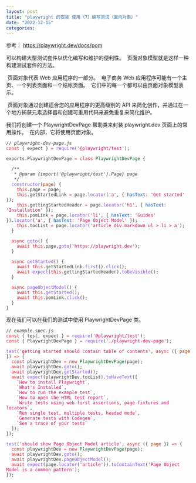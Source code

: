 ```yaml
---
layout: post
title: "playwright 的安装 使用（7）编写测试（面向对象）"
date: "2022-12-15"
categories: 
---
```

<p>参考： <a href="https://playwright.dev/docs/pom">https://playwright.dev/docs/pom</a></p>

<p>可以构建大型测试套件以优化编写和维护的便利性。&nbsp; 页面对象模型就是这样一种构建测试套件的方法。</p>

<p>&nbsp;页面对象代表 Web 应用程序的一部分。&nbsp; 电子商务 Web 应用程序可能有一个主页、一个列表页面和一个结帐页面。&nbsp; 它们中的每一个都可以由页面对象模型表示。</p>

<p>&nbsp;页面对象通过创建适合您的应用程序的更高级别的 API 来简化创作，并通过在一个地方捕获元素选择器和创建可重用代码来避免重复来简化维护。</p>

<p>我们将创建一个 PlaywrightDevPage 帮助类来封装 playwright.dev 页面上的常用操作。&nbsp; 在内部，它将使用页面对象。</p>

<pre>
<code><span style="color:#393a34"><em>// playwright-dev-page.js</em>
</span><span style="color:#393a34"><span style="color:#cf222e">const</span> <span style="color:#393a34">{</span> expect <span style="color:#393a34">}</span> <span style="color:#d73a49">=</span> <span style="color:#8250df">require</span><span style="color:#393a34">(</span><span style="color:#c6105f">&#39;@playwright/test&#39;</span><span style="color:#393a34">)</span><span style="color:#393a34">;</span>
</span>
<span style="color:#393a34">exports<span style="color:#393a34">.</span>PlaywrightDevPage <span style="color:#d73a49">=</span> <span style="color:#cf222e">class</span> <span style="color:#116329">PlaywrightDevPage</span> <span style="color:#393a34">{</span>
</span>
<span style="color:#393a34">  <em>/**</em>
</span><span style="color:#393a34"><em>   * @param {import(&#39;@playwright/test&#39;).Page} page</em>
</span><span style="color:#393a34"><em>   */</em>
</span><span style="color:#393a34">  <span style="color:#8250df">constructor</span><span style="color:#393a34">(</span><span style="color:#953800">page</span><span style="color:#393a34">)</span> <span style="color:#393a34">{</span>
</span><span style="color:#393a34">    <span style="color:#cf222e">this</span><span style="color:#393a34">.</span>page <span style="color:#d73a49">=</span> page<span style="color:#393a34">;</span>
</span><span style="color:#393a34">    <span style="color:#cf222e">this</span><span style="color:#393a34">.</span>getStartedLink <span style="color:#d73a49">=</span> page<span style="color:#393a34">.</span><span style="color:#8250df">locator</span><span style="color:#393a34">(</span><span style="color:#c6105f">&#39;a&#39;</span><span style="color:#393a34">,</span> <span style="color:#393a34">{</span> <span style="color:#005cc5">hasText</span><span style="color:#d73a49">:</span> <span style="color:#c6105f">&#39;Get started&#39;</span> <span style="color:#393a34">}</span><span style="color:#393a34">)</span><span style="color:#393a34">;</span>
</span><span style="color:#393a34">    <span style="color:#cf222e">this</span><span style="color:#393a34">.</span>gettingStartedHeader <span style="color:#d73a49">=</span> page<span style="color:#393a34">.</span><span style="color:#8250df">locator</span><span style="color:#393a34">(</span><span style="color:#c6105f">&#39;h1&#39;</span><span style="color:#393a34">,</span> <span style="color:#393a34">{</span> <span style="color:#005cc5">hasText</span><span style="color:#d73a49">:</span> <span style="color:#c6105f">&#39;Installation&#39;</span> <span style="color:#393a34">}</span><span style="color:#393a34">)</span><span style="color:#393a34">;</span>
</span><span style="color:#393a34">    <span style="color:#cf222e">this</span><span style="color:#393a34">.</span>pomLink <span style="color:#d73a49">=</span> page<span style="color:#393a34">.</span><span style="color:#8250df">locator</span><span style="color:#393a34">(</span><span style="color:#c6105f">&#39;li&#39;</span><span style="color:#393a34">,</span> <span style="color:#393a34">{</span> <span style="color:#005cc5">hasText</span><span style="color:#d73a49">:</span> <span style="color:#c6105f">&#39;Guides&#39;</span> <span style="color:#393a34">}</span><span style="color:#393a34">)</span><span style="color:#393a34">.</span><span style="color:#8250df">locator</span><span style="color:#393a34">(</span><span style="color:#c6105f">&#39;a&#39;</span><span style="color:#393a34">,</span> <span style="color:#393a34">{</span> <span style="color:#005cc5">hasText</span><span style="color:#d73a49">:</span> <span style="color:#c6105f">&#39;Page Object Model&#39;</span> <span style="color:#393a34">}</span><span style="color:#393a34">)</span><span style="color:#393a34">;</span>
</span><span style="color:#393a34">    <span style="color:#cf222e">this</span><span style="color:#393a34">.</span>tocList <span style="color:#d73a49">=</span> page<span style="color:#393a34">.</span><span style="color:#8250df">locator</span><span style="color:#393a34">(</span><span style="color:#c6105f">&#39;article div.markdown ul &gt; li &gt; a&#39;</span><span style="color:#393a34">)</span><span style="color:#393a34">;</span>
</span><span style="color:#393a34">  <span style="color:#393a34">}</span>
</span>
<span style="color:#393a34">  <span style="color:#cf222e">async</span> <span style="color:#8250df">goto</span><span style="color:#393a34">(</span><span style="color:#393a34">)</span> <span style="color:#393a34">{</span>
</span><span style="color:#393a34">    <span style="color:#cf222e">await</span> <span style="color:#cf222e">this</span><span style="color:#393a34">.</span>page<span style="color:#393a34">.</span><span style="color:#8250df">goto</span><span style="color:#393a34">(</span><span style="color:#c6105f">&#39;https://playwright.dev&#39;</span><span style="color:#393a34">)</span><span style="color:#393a34">;</span>
</span><span style="color:#393a34">  <span style="color:#393a34">}</span>
</span>
<span style="color:#393a34">  <span style="color:#cf222e">async</span> <span style="color:#8250df">getStarted</span><span style="color:#393a34">(</span><span style="color:#393a34">)</span> <span style="color:#393a34">{</span>
</span><span style="color:#393a34">    <span style="color:#cf222e">await</span> <span style="color:#cf222e">this</span><span style="color:#393a34">.</span>getStartedLink<span style="color:#393a34">.</span><span style="color:#8250df">first</span><span style="color:#393a34">(</span><span style="color:#393a34">)</span><span style="color:#393a34">.</span><span style="color:#8250df">click</span><span style="color:#393a34">(</span><span style="color:#393a34">)</span><span style="color:#393a34">;</span>
</span><span style="color:#393a34">    <span style="color:#cf222e">await</span> <span style="color:#8250df">expect</span><span style="color:#393a34">(</span><span style="color:#cf222e">this</span><span style="color:#393a34">.</span>gettingStartedHeader<span style="color:#393a34">)</span><span style="color:#393a34">.</span><span style="color:#8250df">toBeVisible</span><span style="color:#393a34">(</span><span style="color:#393a34">)</span><span style="color:#393a34">;</span>
</span><span style="color:#393a34">  <span style="color:#393a34">}</span>
</span>
<span style="color:#393a34">  <span style="color:#cf222e">async</span> <span style="color:#8250df">pageObjectModel</span><span style="color:#393a34">(</span><span style="color:#393a34">)</span> <span style="color:#393a34">{</span>
</span><span style="color:#393a34">    <span style="color:#cf222e">await</span> <span style="color:#cf222e">this</span><span style="color:#393a34">.</span><span style="color:#8250df">getStarted</span><span style="color:#393a34">(</span><span style="color:#393a34">)</span><span style="color:#393a34">;</span>
</span><span style="color:#393a34">    <span style="color:#cf222e">await</span> <span style="color:#cf222e">this</span><span style="color:#393a34">.</span>pomLink<span style="color:#393a34">.</span><span style="color:#8250df">click</span><span style="color:#393a34">(</span><span style="color:#393a34">)</span><span style="color:#393a34">;</span>
</span><span style="color:#393a34">  <span style="color:#393a34">}</span>
</span><span style="color:#393a34"><span style="color:#393a34">}</span></span></code></pre>

<p>现在我们可以在我们的测试中使用 PlaywrightDevPage 类。</p>

<pre>
<code><span style="color:#393a34"><em>// example.spec.js</em>
</span><span style="color:#393a34"><span style="color:#cf222e">const</span> <span style="color:#393a34">{</span> test<span style="color:#393a34">,</span> expect <span style="color:#393a34">}</span> <span style="color:#d73a49">=</span> <span style="color:#8250df">require</span><span style="color:#393a34">(</span><span style="color:#c6105f">&#39;@playwright/test&#39;</span><span style="color:#393a34">)</span><span style="color:#393a34">;</span>
</span><span style="color:#393a34"><span style="color:#cf222e">const</span> <span style="color:#393a34">{</span> PlaywrightDevPage <span style="color:#393a34">}</span> <span style="color:#d73a49">=</span> <span style="color:#8250df">require</span><span style="color:#393a34">(</span><span style="color:#c6105f">&#39;./playwright-dev-page&#39;</span><span style="color:#393a34">)</span><span style="color:#393a34">;</span>
</span>
<span style="color:#393a34"><span style="color:#8250df">test</span><span style="color:#393a34">(</span><span style="color:#c6105f">&#39;getting started should contain table of contents&#39;</span><span style="color:#393a34">,</span> <span style="color:#cf222e">async</span> <span style="color:#393a34">(</span><span style="color:#393a34">{</span><span style="color:#953800"> page </span><span style="color:#393a34">}</span><span style="color:#393a34">)</span> <span style="color:#d73a49">=&gt;</span> <span style="color:#393a34">{</span>
</span><span style="color:#393a34">  <span style="color:#cf222e">const</span> playwrightDev <span style="color:#d73a49">=</span> <span style="color:#cf222e">new</span> <span style="color:#116329">PlaywrightDevPage</span><span style="color:#393a34">(</span>page<span style="color:#393a34">)</span><span style="color:#393a34">;</span>
</span><span style="color:#393a34">  <span style="color:#cf222e">await</span> playwrightDev<span style="color:#393a34">.</span><span style="color:#8250df">goto</span><span style="color:#393a34">(</span><span style="color:#393a34">)</span><span style="color:#393a34">;</span>
</span><span style="color:#393a34">  <span style="color:#cf222e">await</span> playwrightDev<span style="color:#393a34">.</span><span style="color:#8250df">getStarted</span><span style="color:#393a34">(</span><span style="color:#393a34">)</span><span style="color:#393a34">;</span>
</span><span style="color:#393a34">  <span style="color:#cf222e">await</span> <span style="color:#8250df">expect</span><span style="color:#393a34">(</span>playwrightDev<span style="color:#393a34">.</span>tocList<span style="color:#393a34">)</span><span style="color:#393a34">.</span><span style="color:#8250df">toHaveText</span><span style="color:#393a34">(</span><span style="color:#393a34">[</span>
</span><span style="color:#393a34">    <span style="color:#c6105f">`</span><span style="color:#c6105f">How to install Playwright</span><span style="color:#c6105f">`</span><span style="color:#393a34">,</span>
</span><span style="color:#393a34">    <span style="color:#c6105f">`</span><span style="color:#c6105f">What&#39;s Installed</span><span style="color:#c6105f">`</span><span style="color:#393a34">,</span>
</span><span style="color:#393a34">    <span style="color:#c6105f">`</span><span style="color:#c6105f">How to run the example test</span><span style="color:#c6105f">`</span><span style="color:#393a34">,</span>
</span><span style="color:#393a34">    <span style="color:#c6105f">`</span><span style="color:#c6105f">How to open the HTML test report</span><span style="color:#c6105f">`</span><span style="color:#393a34">,</span>
</span><span style="color:#393a34">    <span style="color:#c6105f">`</span><span style="color:#c6105f">Write tests using web first assertions, page fixtures and locators</span><span style="color:#c6105f">`</span><span style="color:#393a34">,</span>
</span><span style="color:#393a34">    <span style="color:#c6105f">`</span><span style="color:#c6105f">Run single test, multiple tests, headed mode</span><span style="color:#c6105f">`</span><span style="color:#393a34">,</span>
</span><span style="color:#393a34">    <span style="color:#c6105f">`</span><span style="color:#c6105f">Generate tests with Codegen</span><span style="color:#c6105f">`</span><span style="color:#393a34">,</span>
</span><span style="color:#393a34">    <span style="color:#c6105f">`</span><span style="color:#c6105f">See a trace of your tests</span><span style="color:#c6105f">`</span>
</span><span style="color:#393a34">  <span style="color:#393a34">]</span><span style="color:#393a34">)</span><span style="color:#393a34">;</span>
</span><span style="color:#393a34"><span style="color:#393a34">}</span><span style="color:#393a34">)</span><span style="color:#393a34">;</span>
</span>
<span style="color:#393a34"><span style="color:#8250df">test</span><span style="color:#393a34">(</span><span style="color:#c6105f">&#39;should show Page Object Model article&#39;</span><span style="color:#393a34">,</span> <span style="color:#cf222e">async</span> <span style="color:#393a34">(</span><span style="color:#393a34">{</span><span style="color:#953800"> page </span><span style="color:#393a34">}</span><span style="color:#393a34">)</span> <span style="color:#d73a49">=&gt;</span> <span style="color:#393a34">{</span>
</span><span style="color:#393a34">  <span style="color:#cf222e">const</span> playwrightDev <span style="color:#d73a49">=</span> <span style="color:#cf222e">new</span> <span style="color:#116329">PlaywrightDevPage</span><span style="color:#393a34">(</span>page<span style="color:#393a34">)</span><span style="color:#393a34">;</span>
</span><span style="color:#393a34">  <span style="color:#cf222e">await</span> playwrightDev<span style="color:#393a34">.</span><span style="color:#8250df">goto</span><span style="color:#393a34">(</span><span style="color:#393a34">)</span><span style="color:#393a34">;</span>
</span><span style="color:#393a34">  <span style="color:#cf222e">await</span> playwrightDev<span style="color:#393a34">.</span><span style="color:#8250df">pageObjectModel</span><span style="color:#393a34">(</span><span style="color:#393a34">)</span><span style="color:#393a34">;</span>
</span><span style="color:#393a34">  <span style="color:#cf222e">await</span> <span style="color:#8250df">expect</span><span style="color:#393a34">(</span>page<span style="color:#393a34">.</span><span style="color:#8250df">locator</span><span style="color:#393a34">(</span><span style="color:#c6105f">&#39;article&#39;</span><span style="color:#393a34">)</span><span style="color:#393a34">)</span><span style="color:#393a34">.</span><span style="color:#8250df">toContainText</span><span style="color:#393a34">(</span><span style="color:#c6105f">&#39;Page Object Model is a common pattern&#39;</span><span style="color:#393a34">)</span><span style="color:#393a34">;</span>
</span><span style="color:#393a34"><span style="color:#393a34">}</span><span style="color:#393a34">)</span><span style="color:#393a34">;</span></span></code></pre>

